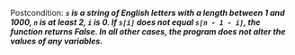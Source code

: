 Postcondition: ***`s` is a string of English letters with a length between 1 and 1000, `n` is at least 2, `i` is 0. If `s[i]` does not equal `s[n - 1 - i]`, the function returns False. In all other cases, the program does not alter the values of any variables.***